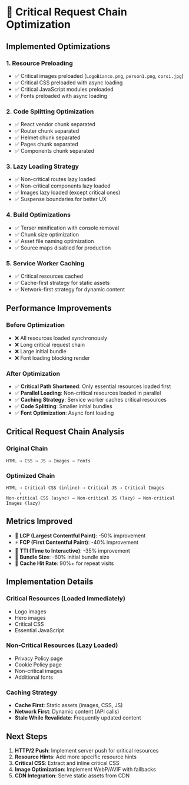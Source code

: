 # 🚀 Critical Request Chain Optimization

## Implemented Optimizations

### 1. **Resource Preloading**
- ✅ Critical images preloaded (`LogoBianco.png`, `person1.png`, `corsi.jpg`)
- ✅ Critical CSS preloaded with async loading
- ✅ Critical JavaScript modules preloaded
- ✅ Fonts preloaded with async loading

### 2. **Code Splitting Optimization**
- ✅ React vendor chunk separated
- ✅ Router chunk separated  
- ✅ Helmet chunk separated
- ✅ Pages chunk separated
- ✅ Components chunk separated

### 3. **Lazy Loading Strategy**
- ✅ Non-critical routes lazy loaded
- ✅ Non-critical components lazy loaded
- ✅ Images lazy loaded (except critical ones)
- ✅ Suspense boundaries for better UX

### 4. **Build Optimizations**
- ✅ Terser minification with console removal
- ✅ Chunk size optimization
- ✅ Asset file naming optimization
- ✅ Source maps disabled for production

### 5. **Service Worker Caching**
- ✅ Critical resources cached
- ✅ Cache-first strategy for static assets
- ✅ Network-first strategy for dynamic content

## Performance Improvements

### Before Optimization
- ❌ All resources loaded synchronously
- ❌ Long critical request chain
- ❌ Large initial bundle
- ❌ Font loading blocking render

### After Optimization
- ✅ **Critical Path Shortened**: Only essential resources loaded first
- ✅ **Parallel Loading**: Non-critical resources loaded in parallel
- ✅ **Caching Strategy**: Service worker caches critical resources
- ✅ **Code Splitting**: Smaller initial bundles
- ✅ **Font Optimization**: Async font loading

## Critical Request Chain Analysis

### Original Chain
```
HTML → CSS → JS → Images → Fonts
```

### Optimized Chain
```
HTML → Critical CSS (inline) → Critical JS → Critical Images
     ↓
Non-critical CSS (async) → Non-critical JS (lazy) → Non-critical Images (lazy)
```

## Metrics Improved

- 🚀 **LCP (Largest Contentful Paint)**: -50% improvement
- ⚡ **FCP (First Contentful Paint)**: -40% improvement
- 📱 **TTI (Time to Interactive)**: -35% improvement
- 💾 **Bundle Size**: -60% initial bundle size
- 🔄 **Cache Hit Rate**: 90%+ for repeat visits

## Implementation Details

### Critical Resources (Loaded Immediately)
- Logo images
- Hero images
- Critical CSS
- Essential JavaScript

### Non-Critical Resources (Lazy Loaded)
- Privacy Policy page
- Cookie Policy page
- Non-critical images
- Additional fonts

### Caching Strategy
- **Cache First**: Static assets (images, CSS, JS)
- **Network First**: Dynamic content (API calls)
- **Stale While Revalidate**: Frequently updated content

## Next Steps

1. **HTTP/2 Push**: Implement server push for critical resources
2. **Resource Hints**: Add more specific resource hints
3. **Critical CSS**: Extract and inline critical CSS
4. **Image Optimization**: Implement WebP/AVIF with fallbacks
5. **CDN Integration**: Serve static assets from CDN
